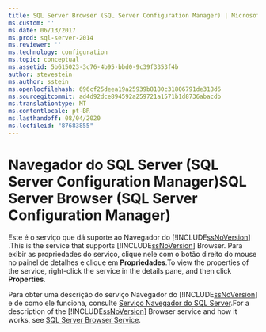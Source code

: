 ```yaml
---
title: SQL Server Browser (SQL Server Configuration Manager) | Microsoft Docs
ms.custom: ''
ms.date: 06/13/2017
ms.prod: sql-server-2014
ms.reviewer: ''
ms.technology: configuration
ms.topic: conceptual
ms.assetid: 5b615023-3c76-4b95-bbd0-9c39f3353f4b
author: stevestein
ms.author: sstein
ms.openlocfilehash: 696cf25deea19a25939b8180c31806791de318d6
ms.sourcegitcommit: ad4d92dce894592a259721a1571b1d8736abacdb
ms.translationtype: MT
ms.contentlocale: pt-BR
ms.lasthandoff: 08/04/2020
ms.locfileid: "87683855"
---
```

# <a name="sql-server-browser-sql-server-configuration-manager"></a><span data-ttu-id="9e285-102">Navegador do SQL Server (SQL Server Configuration Manager)</span><span class="sxs-lookup"><span data-stu-id="9e285-102">SQL Server Browser (SQL Server Configuration Manager)</span></span>
  <span data-ttu-id="9e285-103">Este é o serviço que dá suporte ao Navegador do [!INCLUDE[ssNoVersion](../../includes/ssnoversion-md.md)] .</span><span class="sxs-lookup"><span data-stu-id="9e285-103">This is the service that supports [!INCLUDE[ssNoVersion](../../includes/ssnoversion-md.md)] Browser.</span></span> <span data-ttu-id="9e285-104">Para exibir as propriedades do serviço, clique nele com o botão direito do mouse no painel de detalhes e clique em **Propriedades**.</span><span class="sxs-lookup"><span data-stu-id="9e285-104">To view the properties of the service, right-click the service in the details pane, and then click **Properties**.</span></span>  
  
 <span data-ttu-id="9e285-105">Para obter uma descrição do serviço Navegador do [!INCLUDE[ssNoVersion](../../includes/ssnoversion-md.md)] e de como ele funciona, consulte [Serviço Navegador do SQL Server](../../../2014/tools/configuration-manager/sql-server-browser-service.md).</span><span class="sxs-lookup"><span data-stu-id="9e285-105">For a description of the [!INCLUDE[ssNoVersion](../../includes/ssnoversion-md.md)] Browser service and how it works, see [SQL Server Browser Service](../../../2014/tools/configuration-manager/sql-server-browser-service.md).</span></span>  
  
  
